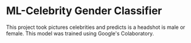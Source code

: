 # ML-Celebrity Gender Classifier
This project took pictures celebrities and predicts is a headshot is male or female. This model was trained using Google's Colaboratory.
